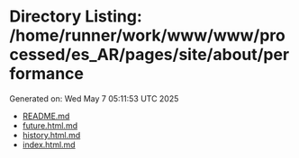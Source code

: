 # Directory Listing: /home/runner/work/www/www/processed/es_AR/pages/site/about/performance
Generated on: Wed May  7 05:11:53 UTC 2025

- [README.md](README.md)
- [future.html.md](future.html.md)
- [history.html.md](history.html.md)
- [index.html.md](index.html.md)
